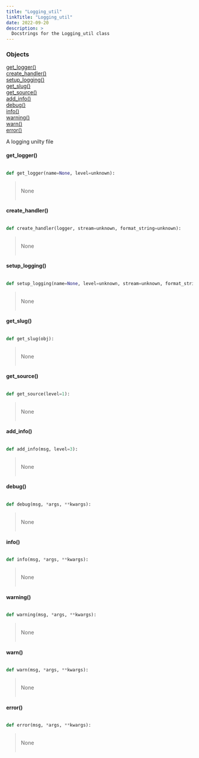 ```yaml
---
title: "Logging_util"
linkTitle: "Logging_util"
date: 2022-09-20
description: >
  Docstrings for the Logging_util class
---
```

### Objects

[get_logger()](#get_logger)<br />
[create_handler()](#create_handler)<br />
[setup_logging()](#setup_logging)<br />
[get_slug()](#get_slug)<br />
[get_source()](#get_source)<br />
[add_info()](#add_info)<br />
[debug()](#debug)<br />
[info()](#info)<br />
[warning()](#warning)<br />
[warn()](#warn)<br />
[error()](#error)<br />

A logging unilty file
#### get_logger()
```python

def get_logger(name=None, level=unknown):
```
> <br />
> None<br />
> <br />
#### create_handler()
```python

def create_handler(logger, stream=unknown, format_string=unknown):
```
> <br />
> None<br />
> <br />
#### setup_logging()
```python

def setup_logging(name=None, level=unknown, stream=unknown, format_string=unknown):
```
> <br />
> None<br />
> <br />
#### get_slug()
```python

def get_slug(obj):
```
> <br />
> None<br />
> <br />
#### get_source()
```python

def get_source(level=1):
```
> <br />
> None<br />
> <br />
#### add_info()
```python

def add_info(msg, level=3):
```
> <br />
> None<br />
> <br />
#### debug()
```python

def debug(msg, *args, **kwargs):
```
> <br />
> None<br />
> <br />
#### info()
```python

def info(msg, *args, **kwargs):
```
> <br />
> None<br />
> <br />
#### warning()
```python

def warning(msg, *args, **kwargs):
```
> <br />
> None<br />
> <br />
#### warn()
```python

def warn(msg, *args, **kwargs):
```
> <br />
> None<br />
> <br />
#### error()
```python

def error(msg, *args, **kwargs):
```
> <br />
> None<br />
> <br />